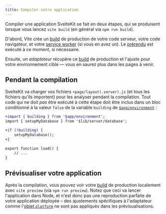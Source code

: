 ```yaml
---
title: Compiler votre application
---
```


Compiler une application SvelteKit se fait en deux étapes, qui se produisent lorsque vous lancez `vite build` (en général via `npm run build`).

D'abord, Vite crée un <span class="vo">[build](PUBLIC_SVELTE_SITE_URL/docs/development#build)</span> de production de votre code serveur, votre code navigateur, et votre <span class="vo">[service worker](PUBLIC_SVELTE_SITE_URL/docs/web#service-worker)</span> (si vous en avez un). Le [prérendu](page-options#prerender) est exécuté à ce moment, si nécessaire.

Ensuite, un _adaptateur_ récupère ce <span class="vo">[build](PUBLIC_SVELTE_SITE_URL/docs/development#build)</span> de production et l'ajuste pour votre environnement cible — vous en saurez plus dans les pages à venir.

## Pendant la compilation

SvelteKit va charger vos fichiers `+page/layout(.server).js` (et tous les fichiers qu'ils importent) pour les analyser pendant la compilation. Tout code qui ne doit _pas_ être exécuté à cette étape doit être inclus dans un bloc conditionné à la valeur `false` de la variable `building` de [`$app/environment`](modules#$app-environment) :

```diff
+import { building } from '$app/environment';
import { setupMyDatabase } from '$lib/server/database';

+if (!building) {
	setupMyDatabase();
+}

export function load() {
	// ...
}
```

## Prévisualiser votre application

Après la compilation, vous pouvez voir votre <span class="vo">[build](PUBLIC_SVELTE_SITE_URL/docs/development#build)</span> de production localement avec `vite preview` (via `npm run preview`). Notez que ceci va lancer l'application dans Node, et n'est donc pas une reproduction parfaite de votre application déployée – des ajustements spécifiques à l'adaptateur comme l'[objet `platform`](adapters#contexte-sp-cifique-chaque-plateforme) ne sont pas appliqués dans les prévisualisations.
